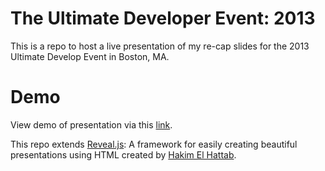 # The Ultimate Developer Event: 2013

This is a repo to host a live presentation of my re-cap slides for the 2013 Ultimate Develop Event in Boston, MA.

# Demo
View demo of presentation via this [link](http://caoi.github.io/ude2013).
 
This repo extends [Reveal.js](https://github.com/hakimel/reveal.js): A framework for easily creating beautiful presentations using HTML created by [Hakim El Hattab](http://hakim.se).
